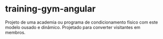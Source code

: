 # training-gym-angular
 Projeto de uma academia ou programa de condicionamento físico com este modelo ousado e dinâmico. Projetado para converter visitantes em membros.
